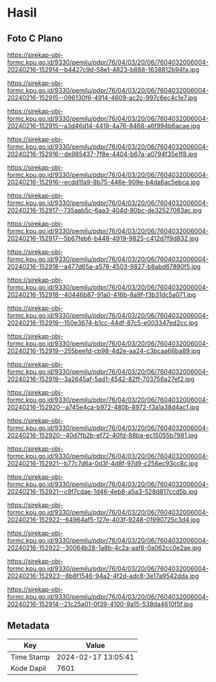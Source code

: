 # Hasil

## Foto C Plano

https://sirekap-obj-formc.kpu.go.id/9330/pemilu/pdpr/76/04/03/20/06/7604032006004-20240216-152914--b4427c9d-58e1-4823-b888-1638812b94fa.jpg

https://sirekap-obj-formc.kpu.go.id/9330/pemilu/pdpr/76/04/03/20/06/7604032006004-20240216-152915--096130f6-4914-4609-ac2c-997c6ec4c1e7.jpg

https://sirekap-obj-formc.kpu.go.id/9330/pemilu/pdpr/76/04/03/20/06/7604032006004-20240216-152915--a3d46d14-4418-4a76-8468-a6f994b6acae.jpg

https://sirekap-obj-formc.kpu.go.id/9330/pemilu/pdpr/76/04/03/20/06/7604032006004-20240216-152916--de985437-7f8e-4404-b67a-a0794f35e1f8.jpg

https://sirekap-obj-formc.kpu.go.id/9330/pemilu/pdpr/76/04/03/20/06/7604032006004-20240216-152916--ecdd1fa9-8b75-446e-909e-b4da6ac5ebca.jpg

https://sirekap-obj-formc.kpu.go.id/9330/pemilu/pdpr/76/04/03/20/06/7604032006004-20240216-152917--735aab5c-6aa3-404d-80bc-de32527083ac.jpg

https://sirekap-obj-formc.kpu.go.id/9330/pemilu/pdpr/76/04/03/20/06/7604032006004-20240216-152917--5b67feb6-b448-4919-9825-c412d7f9d832.jpg

https://sirekap-obj-formc.kpu.go.id/9330/pemilu/pdpr/76/04/03/20/06/7604032006004-20240216-152918--a477d65a-a576-4503-9827-b8abd67890f5.jpg

https://sirekap-obj-formc.kpu.go.id/9330/pemilu/pdpr/76/04/03/20/06/7604032006004-20240216-152918--40446b87-91a0-416b-8a9f-f3b31dc5a071.jpg

https://sirekap-obj-formc.kpu.go.id/9330/pemilu/pdpr/76/04/03/20/06/7604032006004-20240216-152919--150e3674-b1cc-44df-87c5-e003347ed2cc.jpg

https://sirekap-obj-formc.kpu.go.id/9330/pemilu/pdpr/76/04/03/20/06/7604032006004-20240216-152919--255beefd-cb98-4d2e-aa24-c3bcaa66ba89.jpg

https://sirekap-obj-formc.kpu.go.id/9330/pemilu/pdpr/76/04/03/20/06/7604032006004-20240216-152919--3a2645af-5ad1-4542-82ff-703756a27ef2.jpg

https://sirekap-obj-formc.kpu.go.id/9330/pemilu/pdpr/76/04/03/20/06/7604032006004-20240216-152920--a745e4ca-b972-480b-8972-f3a1a38d4ac1.jpg

https://sirekap-obj-formc.kpu.go.id/9330/pemilu/pdpr/76/04/03/20/06/7604032006004-20240216-152920--40d7fb2b-ef72-40fd-88ba-ec15055b7981.jpg

https://sirekap-obj-formc.kpu.go.id/9330/pemilu/pdpr/76/04/03/20/06/7604032006004-20240216-152921--b77c7d6a-0d3f-4d8f-97d9-c256ec93cc8c.jpg

https://sirekap-obj-formc.kpu.go.id/9330/pemilu/pdpr/76/04/03/20/06/7604032006004-20240216-152921--c9f7cdae-1d46-4eb8-a5a3-528d817ccd5b.jpg

https://sirekap-obj-formc.kpu.go.id/9330/pemilu/pdpr/76/04/03/20/06/7604032006004-20240216-152922--64964af5-127e-403f-9248-01990725c3d4.jpg

https://sirekap-obj-formc.kpu.go.id/9330/pemilu/pdpr/76/04/03/20/06/7604032006004-20240216-152922--30064b28-1a8b-4c2a-aaf8-0a062cc0e2ae.jpg

https://sirekap-obj-formc.kpu.go.id/9330/pemilu/pdpr/76/04/03/20/06/7604032006004-20240216-152923--8b8f1546-94a2-4f2d-adc8-3e17a9542dda.jpg

https://sirekap-obj-formc.kpu.go.id/9330/pemilu/pdpr/76/04/03/20/06/7604032006004-20240216-152914--21c25a01-0f39-4100-9a15-538da4610f5f.jpg


## Metadata

| Key        | Value               |
| ---------- | ------------------- |
| Time Stamp | 2024-02-17 13:05:41 |
| Kode Dapil | 7601                |



